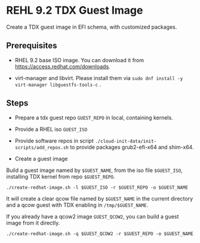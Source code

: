 # REHL 9.2 TDX Guest Image

Create a TDX guest image in EFI schema, with customized packages.

## Prerequisites

- RHEL 9.2 base ISO image. You can download it from https://access.redhat.com/downloads. 

- virt-manager and libvirt. Please install them via `sudo dnf install -y virt-manager libguestfs-tools-c` .

## Steps

- Prepare a tdx guest repo `GUEST_REPO` in local, containing kernels.

- Provide a RHEL iso `GUEST_ISO`

- Provide software repos in script `./cloud-init-data/init-scripts/add_repos.sh` to provide packages grub2-efi-x64 and shim-x64.

- Create a guest image

Build a guest image named by `$GUEST_NAME`, from the iso file `$GUEST_ISO`, installing TDX kernel from repo `$GUEST_REPO`. 

`./create-redhat-image.sh -l $GUEST_ISO -r $GUEST_REPO -o $GUEST_NAME`

It will create a clear qcow file named by `$GUEST_NAME` in the current directory and a qcow guest with TDX enabling in `/tmp/$GUEST_NAME`.

If you already have a qcow2 image `GUEST_QCOW2`, you can build a guest image from it directly.

`./create-redhat-image.sh -q $GUEST_QCOW2 -r $GUEST_REPO -o $GUEST_NAME`

